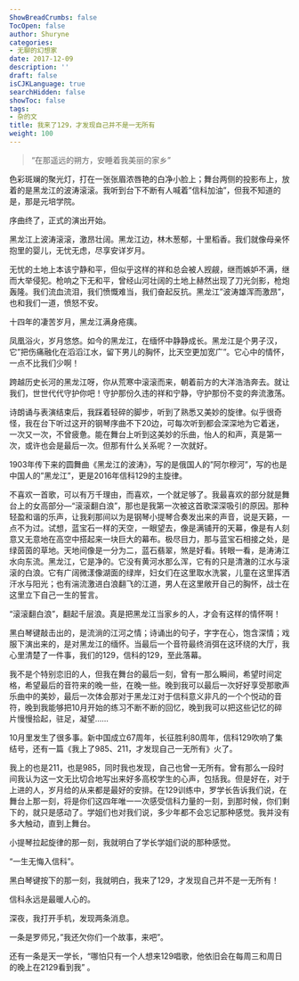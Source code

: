 ```yaml
---
ShowBreadCrumbs: false
TocOpen: false
author: Shuryne
categories:
- 无聊的幻想家
date: 2017-12-09
description: ''
draft: false
isCJKLanguage: true
searchHidden: false
showToc: false
tags:
- 杂的文
title: 我来了129，才发现自己并不是一无所有
weight: 100
---
```


> “在那遥远的朔方，安睡着我美丽的家乡” 

<!--more-->



色彩斑斓的聚光灯，打在一张张眉浓唇艳的白净小脸上；舞台两侧的投影布上，放着的是黑龙江的波涛滚滚。我听到台下不断有人喊着”信科加油”，但我不知道的是，那是元培学院。 

序曲终了，正式的演出开始。 

黑龙江上波涛滚滚，激昂壮阔。黑龙江边，林木葱郁，十里稻香。我们就像母亲怀抱里的婴儿，无忧无虑，尽享安详岁月。 

无忧的土地上本该宁静和平，但似乎这样的祥和总会被人觊觎，继而嫉妒不满，继而大举侵犯。枪响之下无和平，曾经山河壮阔的土地上赫然出现了刀光剑影，枪炮轰隆。我们流血流泪，我们愤慨难当，我们奋起反抗。黑龙江”波涛雄浑而激昂”，也和我们一道，愤怒不安。 

十四年的凄苦岁月，黑龙江满身疮痍。 

凤凰浴火，岁月悠悠。如今的黑龙江，在缅怀中静静成长。黑龙江是个男子汉，它”把伤痛融化在滔滔江水，留下男儿的胸怀，比天空更加宽广”。它心中的情怀，一点不比我们少啊！ 

跨越历史长河的黑龙江呀，你从荒寒中滚滚而来，朝着前方的大洋浩浩奔去。就让我们，世世代代守护你吧！守护那份久违的祥和宁静，守护那份不变的奔流激荡。 

诗朗诵与表演结束后，我踩着轻碎的脚步，听到了熟悉又美妙的旋律。似乎很奇怪，我在台下听过这开的钢琴序曲不下20边，可每次听到都会深深地为它着迷，一次又一次，不曾疲惫。能在舞台上听到这美妙的乐曲，怡人的和声，真是第一次，或许也会是最后一次。但那有什么关系呢？一次就好。 

1903年传下来的圆舞曲《黑龙江的波涛》，写的是俄国人的”阿尔穆河”，写的也是中国人的”黑龙江”，更是2016年信科129的主旋律。 

不喜欢一首歌，可以有万千理由，而喜欢，一个就足够了。我最喜欢的部分就是舞台上的女高部分—“滚滚翻白浪”，那也是我第一次被这首歌深深吸引的原因。那种轻盈和谐的乐声，让我刹那间以为是钢琴小提琴合奏发出来的声音，说是天籁，一点不为过。试想，蓝宝石一样的天空，一眼望去，像是满铺开的天幕，像是有人刻意又无意地在高空中搭起来一块巨大的幕布。极尽目力，那与蓝宝石相接之处，是绿茵茵的草地。天地间像是一分为二，蓝石翡翠，煞是好看。转眼一看，是涛涛江水向东流。黑龙江，它是净的。它没有黄河水那么浑，它有的只是清澈的江水与滚滚的白浪。它有广阔微漾像湖面的绿岸，妇女们在这里取水洗裳，儿童在这里挥洒汗水与阳光；也有湍流激进白浪翻飞的江道，男人在这里敞开自己的胸怀，战士在这里立下自己一生的誓言。 

“滚滚翻白浪”，翻起千层浪。真是把黑龙江当家乡的人，才会有这样的情怀啊！ 

黑白琴键敲击出的，是流淌的江河之情；诗诵出的句子，字字在心，饱含深情；戏服下演出来的，是对黑龙江的缅怀。当最后一个音符最终消弭在这环绕的大厅，我心里清楚了一件事，我们的129，信科的129，至此落幕。 

我不是个特别恋旧的人，但我在舞台的最后一刻，曾有一那么瞬间，希望时间定格，希望最后的音符来的晚一些，在晚一些。晚到我可以最后一次好好享受那歌声乐曲中的美妙，最后一次体会那对于黑龙江对于信科意义非凡的一个个悦动的音符，晚到我能够把10月开始的练习不断不断的回忆，晚到我可以把这些记忆的碎片慢慢拾起，驻足，凝望…… 

10月里发生了很多事。新中国成立67周年，长征胜利80周年，信科129吹响了集结号，还有一篇《我上了985、211，才发现自己一无所有》火了。 

我上的也是211，也是985，同时我也发现，自己也曾一无所有。曾有那么一段时间我认为这一文无比切合地写出来好多高校学生的心声，包括我。但是好在，对于上进的人，岁月给的从来都是最好的安排。在129训练中，罗学长告诉我们说，在舞台上那一刻，将是你们这四年唯一一次感受信科力量的一刻，到那时候，你们剩下的，就只是感动了。学姐们也对我们说，多少年都不会忘记那种感觉。我并没有多大触动，直到上舞台。 

小提琴拉起旋律的那一刻，我就明白了学长学姐们说的那种感觉。 

“一生无悔入信科”。 

黑白琴键按下的那一刻，我就明白，我来了129，才发现自己并不是一无所有！ 

信科永远是最暖人心的。 

深夜，我打开手机，发现两条消息。 

一条是罗师兄，”我还欠你们一个故事，来吧”。 

还有一条是天一学长，“哪怕只有一个人想来129唱歌，他依旧会在每周三和周日的晚上在2129看到我” 。